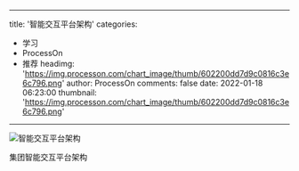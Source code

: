 
---
title: '智能交互平台架构'
categories: 
 - 学习
 - ProcessOn
 - 推荐
headimg: 'https://img.processon.com/chart_image/thumb/602200dd7d9c0816c3e6c796.png'
author: ProcessOn
comments: false
date: 2022-01-18 06:23:00
thumbnail: 'https://img.processon.com/chart_image/thumb/602200dd7d9c0816c3e6c796.png'
---

<div>   
<img class="thumb" alt="智能交互平台架构" src="https://img.processon.com/chart_image/thumb/602200dd7d9c0816c3e6c796.png" referrerpolicy="no-referrer">
<p>集团智能交互平台架构</p>  
</div>
            